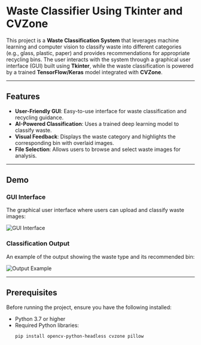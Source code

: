 # Waste Classifier Using Tkinter and CVZone

This project is a **Waste Classification System** that leverages machine learning and computer vision to classify waste into different categories (e.g., glass, plastic, paper) and provides recommendations for appropriate recycling bins. The user interacts with the system through a graphical user interface (GUI) built using **Tkinter**, while the waste classification is powered by a trained **TensorFlow/Keras** model integrated with **CVZone**.

---

## Features

- **User-Friendly GUI**: Easy-to-use interface for waste classification and recycling guidance.
- **AI-Powered Classification**: Uses a trained deep learning model to classify waste.
- **Visual Feedback**: Displays the waste category and highlights the corresponding bin with overlaid images.
- **File Selection**: Allows users to browse and select waste images for analysis.

---

## Demo

### GUI Interface
The graphical user interface where users can upload and classify waste images:

![GUI Interface](assets/gui_interface.png)

### Classification Output
An example of the output showing the waste type and its recommended bin:

![Output Example](assets/output_example.png)

---

## Prerequisites

Before running the project, ensure you have the following installed:

- Python 3.7 or higher
- Required Python libraries:
  ```bash
  pip install opencv-python-headless cvzone pillow
